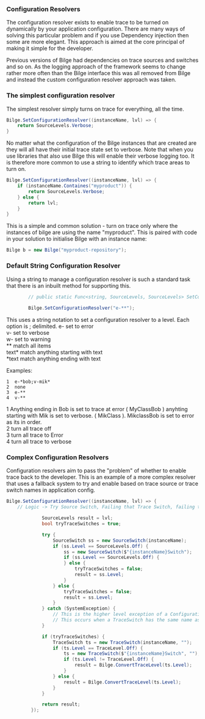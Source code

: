 ### Configuration Resolvers


The configuration resolver exists to enable trace to be turned on dynamically by your application configuration.   There are many ways of solving this particular problem and if you use Dependency injection then some are more elegant.   This approach is aimed at the core principal of making it simple for the developer.

Previous versions of Bilge had dependencies on trace sources and switches and so on.  As the logging approach of the framework seems to change rather more often than the Bilge interface this was all removed from Bilge and instead the custom configuration resolver approach was taken.

### The simplest configuration resolver

The simplest resolver simply turns on trace for everything, all the time.

``` csharp
Bilge.SetConfigurationResolver((instanceName, lvl) => {
    return SourceLevels.Verbose;
}
```

No matter what the configuration of the Bilge instances that are created are they will all have their initial trace state set to verbose.  Note that when you use libraries that also use Bilge this will enable their verbose logging too.   It is therefore more common to use a string to identify which trace areas to turn on.

``` csharp
Bilge.SetConfigurationResolver((instanceName, lvl) => {
    if (instanceName.Containes("myproduct")) {
        return SourceLevels.Verbose;
    } else { 
        return lvl;
    }
}
```
This is a simple and common solution - turn on trace only where the instances of bilge are using the name "myproduct".  This is paired with code in your solution to initialise Bilge with an instance name:

``` csharp
Bilge b = new Bilge("myproduct-repository");
```

### Default String Configuration Resolver

Using a string to manage a configuration resolver is such a standard task that there is an inbuilt method for supporting this.

```csharp
        // public static Func<string, SourceLevels, SourceLevels> SetConfigurationResolver(string crInitialisationString)
        
        Bilge.SetConfigurationResolver("e-**");
```

This uses a string notation to set a configuration resolver to a level.  Each option is ; delimited. 
e- set to error    
v- set to verbose    
w- set to warning    
** match all items    
text* match anything starting with text    
*text match anything ending with text    

Examples:

```text
1  e-*bob;v-mik*    
2  none
3  e-**
4  v-**
```
1 Anything ending in Bob is set to trace at error ( MyClassBob ) anyhting starting with Mik is set to verbose. ( MikClass ).  MikclassBob is set to error as its in order.    
2 turn all trace off    
3 turn all trace to Error    
4 turn all trace to verbose    


### Complex Configuration Resolvers

Configuration resolvers aim to pass the "problem" of whether to enable trace back to the developer.  This is an example of a more complex resolver that uses a fallback system to try and enable based on trace source or trace switch names in application config.

```csharp
Bilge.SetConfigurationResolver((instanceName, lvl) => {
    // Logic -> Try Source Switch, Failing that Trace Switch, failing that SourceSwitch + Switch, Failing that TraceSwitch+Switch.

             SourceLevels result = lvl;
             bool tryTraceSwitches = true;

             try {
                 SourceSwitch ss = new SourceSwitch(instanceName);
                 if (ss.Level == SourceLevels.Off) {
                     ss = new SourceSwitch($"{instanceName}Switch");
                     if (ss.Level == SourceLevels.Off) {
                     } else {
                         tryTraceSwitches = false;
                         result = ss.Level;
                     }
                 } else {
                     tryTraceSwitches = false;
                     result = ss.Level;
                 }
             } catch (SystemException) {
                 // This is the higher level exception of a ConfigurationErrorsException but that one requires a separate reference
                 // This occurs when a TraceSwitch has the same name as the source switch with a value that is not supported by source switch e.g. Info
             }

             if (tryTraceSwitches) {
                 TraceSwitch ts = new TraceSwitch(instanceName, "");
                 if (ts.Level == TraceLevel.Off) {
                     ts = new TraceSwitch($"{instanceName}Switch", "");
                     if (ts.Level != TraceLevel.Off) {
                         result = Bilge.ConvertTraceLevel(ts.Level);
                     }
                 } else {
                     result = Bilge.ConvertTraceLevel(ts.Level);
                 }
             }

             return result;
         });
```

